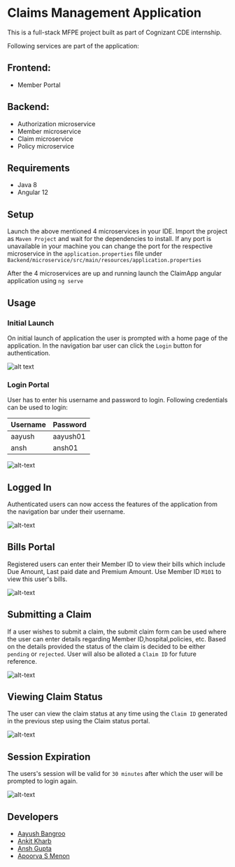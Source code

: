 # Claims Management Application

This is a full-stack MFPE project built as part of Cognizant CDE internship.

Following services are part of the application:
## Frontend:
* Member Portal

## Backend:
* Authorization microservice
* Member microservice
* Claim microservice
* Policy microservice

## Requirements
* Java 8
* Angular 12

## Setup

Launch the above mentioned 4 microservices in your IDE. Import the project as `Maven Project` and wait for the dependencies to install. If any port is unavailable in your machine you can change the port for the respective microservice in the `application.properties` file under `Backend/microservice/src/main/resources/application.properties`

After the 4 microservices are up and running launch the ClaimApp angular application using `ng serve`

## Usage

### Initial Launch

On initial launch of application the user is prompted with a home page of the application. In the navigation bar user can click the `Login` button for authentication.

![alt text](https://github.com/AayushBangroo/ij025Team3ClaimsManagement/blob/master/Usage%20Images/Home.png)




### Login Portal

User has to enter his username and password to login. Following credentials can be used to login:

| Username   | Password| 
| -----------|:--------|
| aayush     | aayush01|
| ansh       | ansh01  |

![alt-text](https://github.com/AayushBangroo/ij025Team3ClaimsManagement/blob/master/Usage%20Images/LoginInput.png)




## Logged In

Authenticated users can now access the features of the application from the navigation bar under their username.

![alt-text](https://github.com/AayushBangroo/ij025Team3ClaimsManagement/blob/master/Usage%20Images/Features.png)




## Bills Portal

Registered users can enter their Member ID to view their bills which include Due Amount, Last paid date and Premium Amount. 
Use Member ID `M101` to view this user's bills.

![alt-text](https://github.com/AayushBangroo/ij025Team3ClaimsManagement/blob/master/Usage%20Images/BillsPortal.png)


## Submitting a Claim

If a user wishes to submit a claim, the submit claim form can be used where the user can enter details regarding Member ID,hospital,policies, etc. Based on the details provided the status of the claim is decided to be either `pending` or `rejected`. User will also be alloted a `Claim ID` for future reference.

![alt-text](https://github.com/AayushBangroo/ij025Team3ClaimsManagement/blob/master/Usage%20Images/SubmitClaim.png)


## Viewing Claim Status


The user can view the claim status at any time using the `Claim ID` generated in the previous step using the Claim status portal.


![alt-text](https://github.com/AayushBangroo/ij025Team3ClaimsManagement/blob/master/Usage%20Images/ClaimStatus.png)


## Session Expiration


The users's session will be valid for `30 minutes` after which the user will be prompted to login again.

![alt-text](https://github.com/AayushBangroo/ij025Team3ClaimsManagement/blob/master/Usage%20Images/SessionExpired.png)



## Developers

* [Aayush Bangroo](https://github.com/AayushBangroo)
* [Ankit Kharb](https://github.com/Ankit-Kharb)
* [Ansh Gupta](https://github.com/Ansh8382)
* [Apoorva S Menon](https://github.com/Apoorva-Menon)
